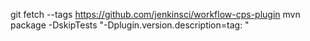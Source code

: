 git fetch --tags https://github.com/jenkinsci/workflow-cps-plugin
mvn package -DskipTests "-Dplugin.version.description=tag: "
